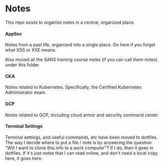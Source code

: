 # Notes
This repo exists to organize notes in a central, organized place.

#### AppSec
Notes from a past life, organized into a single place. Go here if you forget what XSS or XXE means.

Also moved all the SANS training course notes (if you can call them notes) under this folder.

#### CKA
Notes related to Kubernetes. Specifically, the Certified Kubernetes Administrator exam.

#### GCP
Notes related to GCP, including cloud armor and security command center.

#### Terminal Settings
Terminal settings, and useful commands, etc have been moved to dotfiles. 
The way I decide where to put a file / note is by answering the question "Will I want to clone this info to a work computer"?
If I do, then it goes in dotfiles. If it's just notes that I can read online, and don't need a local copy here, it goes here.
